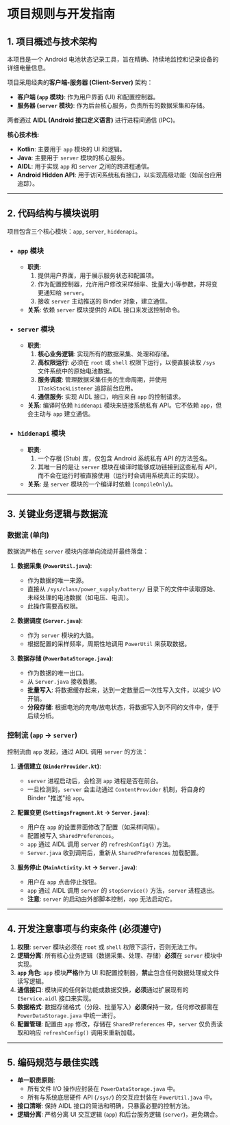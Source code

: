 # 项目规则与开发指南

## 1. 项目概述与技术架构

本项目是一个 Android 电池状态记录工具，旨在精确、持续地监控和记录设备的详细电量信息。

项目采用经典的**客户端-服务器 (Client-Server)** 架构：

*   **客户端 (`app` 模块)**: 作为用户界面 (UI) 和配置控制器。
*   **服务器 (`server` 模块)**: 作为后台核心服务，负责所有的数据采集和存储。

两者通过 **AIDL (Android 接口定义语言)** 进行进程间通信 (IPC)。

**核心技术栈:**

*   **Kotlin**: 主要用于 `app` 模块的 UI 和逻辑。
*   **Java**: 主要用于 `server` 模块的核心服务。
*   **AIDL**: 用于实现 `app` 和 `server` 之间的跨进程通信。
*   **Android Hidden API**: 用于访问系统私有接口，以实现高级功能（如前台应用追踪）。

---

## 2. 代码结构与模块说明

项目包含三个核心模块：`app`, `server`, `hiddenapi`。

*   ### `app` 模块
    *   **职责**:
        1.  提供用户界面，用于展示服务状态和配置项。
        2.  作为配置控制器，允许用户修改采样频率、批量大小等参数，并将变更通知给 `server`。
        3.  接收 `server` 主动推送的 Binder 对象，建立通信。
    *   **关系**: 依赖 `server` 模块提供的 AIDL 接口来发送控制命令。

*   ### `server` 模块
    *   **职责**:
        1.  **核心业务逻辑**: 实现所有的数据采集、处理和存储。
        2.  **高权限运行**: 必须在 `root` 或 `shell` 权限下运行，以便直接读取 `/sys` 文件系统中的原始电池数据。
        3.  **服务调度**: 管理数据采集任务的生命周期，并使用 `ITaskStackListener` 追踪前台应用。
        4.  **通信服务**: 实现 AIDL 接口，响应来自 `app` 的控制请求。
    *   **关系**: 编译时依赖 `hiddenapi` 模块来链接系统私有 API。它不依赖 `app`，但会主动与 `app` 建立通信。

*   ### `hiddenapi` 模块
    *   **职责**:
        1.  一个存根 (Stub) 库，仅包含 Android 系统私有 API 的方法签名。
        2.  其唯一目的是让 `server` 模块在编译时能够成功链接到这些私有 API，而不会在运行时被直接使用（运行时会调用系统真正的实现）。
    *   **关系**: 是 `server` 模块的一个编译时依赖 (`compileOnly`)。

---

## 3. 关键业务逻辑与数据流

### 数据流 (单向)
数据流严格在 `server` 模块内部单向流动并最终落盘：

1.  **数据采集 (`PowerUtil.java`)**:
    *   作为数据的唯一来源。
    *   直接从 `/sys/class/power_supply/battery/` 目录下的文件中读取原始、未经处理的电池数据（如电压、电流）。
    *   此操作需要高权限。

2.  **数据调度 (`Server.java`)**:
    *   作为 `server` 模块的大脑。
    *   根据配置的采样频率，周期性地调用 `PowerUtil` 来获取数据。

3.  **数据存储 (`PowerDataStorage.java`)**:
    *   作为数据的唯一出口。
    *   从 `Server.java` 接收数据。
    *   **批量写入**: 将数据缓存起来，达到一定数量后一次性写入文件，以减少 I/O 开销。
    *   **分段存储**: 根据电池的充电/放电状态，将数据写入到不同的文件中，便于后续分析。

### 控制流 (`app` -> `server`)
控制流由 `app` 发起，通过 AIDL 调用 `server` 的方法：

1.  **通信建立 (`BinderProvider.kt`)**:
    *   `server` 进程启动后，会检测 `app` 进程是否在前台。
    *   一旦检测到，`server` 会主动通过 `ContentProvider` 机制，将自身的 Binder "推送"给 `app`。

2.  **配置变更 (`SettingsFragment.kt` -> `Server.java`)**:
    *   用户在 `app` 的设置界面修改了配置（如采样间隔）。
    *   配置被写入 `SharedPreferences`。
    *   `app` 通过 AIDL 调用 `server` 的 `refreshConfig()` 方法。
    *   `Server.java` 收到调用后，重新从 `SharedPreferences` 加载配置。

3.  **服务停止 (`MainActivity.kt` -> `Server.java`)**:
    *   用户在 `app` 点击停止按钮。
    *   `app` 通过 AIDL 调用 `server` 的 `stopService()` 方法，`server` 进程退出。
    *   **注意**: `server` 的启动由外部脚本控制，`app` 无法启动它。

---

## 4. 开发注意事项与约束条件 (必须遵守)

1.  **权限**: `server` 模块必须在 `root` 或 `shell` 权限下运行，否则无法工作。
2.  **逻辑分离**: 所有核心业务逻辑（数据采集、处理、存储）**必须**在 `server` 模块中实现。
3.  **`app` 角色**: `app` 模块**严格**作为 UI 和配置控制器，**禁止**包含任何数据处理或文件读写逻辑。
4.  **通信接口**: 模块间的任何新功能或数据交换，**必须**通过扩展现有的 `IService.aidl` 接口来实现。
5.  **数据格式**: 数据存储格式（分段、批量写入）**必须**保持一致，任何修改都需在 `PowerDataStorage.java` 中统一进行。
6.  **配置管理**: 配置由 `app` 修改，存储在 `SharedPreferences` 中，`server` 仅负责读取和响应 `refreshConfig()` 调用来重新加载。

---

## 5. 编码规范与最佳实践

*   **单一职责原则**:
    *   所有文件 I/O 操作应封装在 `PowerDataStorage.java` 中。
    *   所有与系统底层硬件 API (`/sys/`) 的交互应封装在 `PowerUtil.java` 中。
*   **接口清晰**: 保持 AIDL 接口的简洁和明确，只暴露必要的控制方法。
*   **逻辑分离**: 严格分离 UI 交互逻辑 (`app`) 和后台服务逻辑 (`server`)，避免耦合。